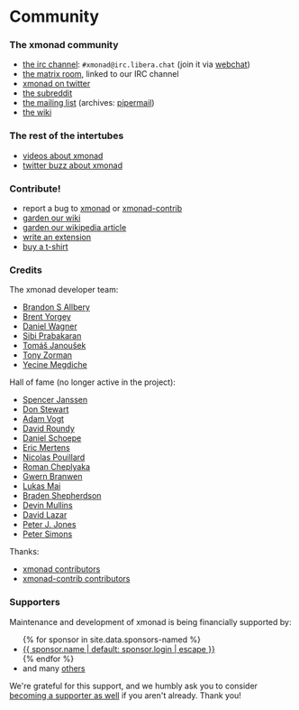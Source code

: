 ---
---

# Community

<div class="row">
<div class="col-lg" markdown="1">

### The xmonad community

* [the irc channel](https://www.haskell.org/irc/): `#xmonad@irc.libera.chat` (join it via [webchat](https://web.libera.chat/#xmonad))
* [the matrix room](https://matrix.to/#/#xmonad:matrix.org), linked to our IRC channel
* [xmonad on twitter](https://twitter.com/xmonad)
* [the subreddit](https://old.reddit.com/r/xmonad/)
* [the mailing list](https://mail.haskell.org/cgi-bin/mailman/listinfo/xmonad) (archives: [pipermail](https://mail.haskell.org/pipermail/xmonad/))
* [the wiki](https://wiki.haskell.org/Xmonad)

### The rest of the intertubes

* [videos about xmonad](videos.html)
* [twitter buzz about xmonad](https://twitter.com/search?q=xmonad)

### Contribute!

* report a bug to [xmonad](https://github.com/xmonad/xmonad/issues) or [xmonad-contrib](https://github.com/xmonad/xmonad-contrib/issues)
* [garden our wiki](https://wiki.haskell.org/Xmonad)
* [garden our wikipedia article](https://en.wikipedia.org/wiki/Xmonad)
* [write an extension](https://wiki.haskell.org/Xmonad/xmonad_development_tutorial)
* [buy a t-shirt](https://www.spreadshirt.com/shop/clothing/t-shirts/xmonad/)

</div>
<div class="col-lg" markdown="1">

### Credits

The xmonad developer team:

<div class="list-col-3" markdown="1">

* [Brandon S Allbery](https://github.com/geekosaur)
* [Brent Yorgey](https://byorgey.wordpress.com/)
* [Daniel Wagner](http://www.dmwit.com/)
* [Sibi Prabakaran](https://psibi.in/)
* [Tomáš Janoušek](https://work.lisk.in/)
* [Tony Zorman](https://github.com/slotThe)
* [Yecine Megdiche](https://github.com/TheMC47)

</div>

Hall of fame (no longer active in the project):

<div class="list-col-3" markdown="1">

* [Spencer Janssen](https://github.com/spencerjanssen)
* [Don Stewart](https://donsbot.wordpress.com/)
* [Adam Vogt](https://www.eng.uwaterloo.ca/~aavogt/)
* [David Roundy](https://sites.science.oregonstate.edu/~roundyd/people.html)
* [Daniel Schoepe](https://github.com/dschoepe)
* [Eric Mertens](https://github.com/glguy)
* [Nicolas Pouillard](https://nicolaspouillard.fr/)
* [Roman Cheplyaka](https://ro-che.info/)
* [Gwern Branwen](https://www.gwern.net/)
* [Lukas Mai](https://github.com/mauke)
* [Braden Shepherdson](https://braincrater.wordpress.com/)
* [Devin Mullins](https://twifkak.com/)
* [David Lazar](https://davidlazar.org/)
* [Peter J. Jones](https://github.com/pjones)
* [Peter Simons](http://cryp.to/)

</div>

Thanks:

* [xmonad contributors](https://github.com/xmonad/xmonad/graphs/contributors)
* [xmonad-contrib contributors](https://github.com/xmonad/xmonad-contrib/graphs/contributors)

### Supporters

Maintenance and development of xmonad is being financially supported by:

<div class="list-col-3" markdown="1">
<ul>
{% for sponsor in site.data.sponsors-named %}
<li><a href="{{ sponsor.url }}">{{ sponsor.name | default: sponsor.login | escape }}</a></li>
{% endfor %}
<li>and many <a href="https://github.com/sponsors/xmonad#sponsors">others</a></li>
</ul>

We're grateful for this support, and we humbly ask you to consider [becoming a
supporter as well](https://github.com/sponsors/xmonad) if you aren't already.
Thank you!
</div>

</div>
</div>
